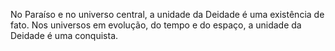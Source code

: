 ﻿No Paraíso e no universo central, a unidade da Deidade é uma existência de fato. Nos universos em evolução, do tempo e do espaço, a unidade da Deidade é uma conquista.
